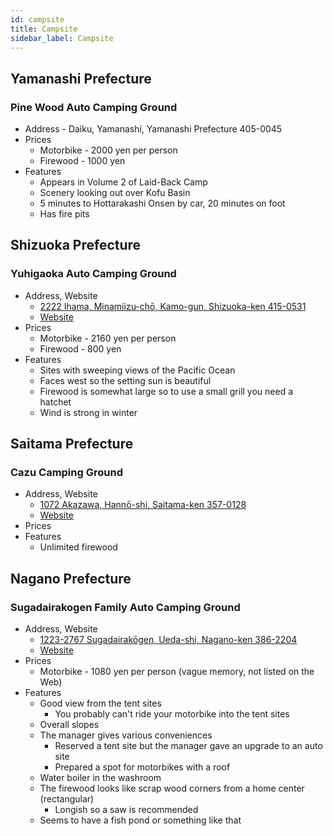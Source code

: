 ```yaml
---
id: campsite
title: Campsite
sidebar_label: Campsite
---
```

## Yamanashi Prefecture

### Pine Wood Auto Camping Ground

* Address - Daiku, Yamanashi, Yamanashi Prefecture 405-0045
* Prices 
  * Motorbike - 2000 yen per person
  * Firewood - 1000 yen
* Features 
  * Appears in Volume 2 of Laid-Back Camp
  * Scenery looking out over Kofu Basin
  * 5 minutes to Hottarakashi Onsen by car, 20 minutes on foot
  * Has fire pits

## Shizuoka Prefecture

### Yuhigaoka Auto Camping Ground

* Address, Website 
  * [2222 Ihama, Minamiizu-chō, Kamo-gun, Shizuoka-ken 415-0531](https://www.google.co.jp/maps/place/%E3%80%92415-0531+%E9%9D%99%E5%B2%A1%E7%9C%8C%E8%B3%80%E8%8C%82%E9%83%A1%E5%8D%97%E4%BC%8A%E8%B1%86%E7%94%BA%E4%BC%8A%E6%B5%9C%EF%BC%92%EF%BC%92%EF%BC%92%EF%BC%92/data=!4m2!3m1!1s0x6019f9290d99dec9:0x16d9382759959dc1?sa=X&ved=0ahUKEwj82cTr5czXAhWFvbwKHd2xAAoQ8gEIJjAA)
  * [Website](http://byaku.at-ninja.jp/)
* Prices 
  * Motorbike - 2160 yen per person
  * Firewood - 800 yen
* Features 
  * Sites with sweeping views of the Pacific Ocean
  * Faces west so the setting sun is beautiful
  * Firewood is somewhat large so to use a small grill you need a hatchet
  * Wind is strong in winter

## Saitama Prefecture

### Cazu Camping Ground

* Address, Website 
  * [1072 Akazawa, Hannō-shi, Saitama-ken 357-0128](https://www.google.co.jp/maps/place/%E3%80%92357-0128+%E5%9F%BC%E7%8E%89%E7%9C%8C%E9%A3%AF%E8%83%BD%E5%B8%82%E8%B5%A4%E6%B2%A2%EF%BC%91%EF%BC%90%EF%BC%97%EF%BC%92/data=!4m2!3m1!1s0x601930287564f24d:0xad9efa111f16cc78?sa=X&ved=0ahUKEwjK1sb758zXAhXEf7wKHS7CCSoQ8gEIJjAA)
  * [Website](http://www.cazu.jp/)
* Prices
* Features 
  * Unlimited firewood

## Nagano Prefecture

### Sugadairakogen Family Auto Camping Ground

* Address, Website 
  * [1223-2767 Sugadairakōgen, Ueda-shi, Nagano-ken 386-2204](https://www.google.co.jp/maps/place/%E8%8F%85%E5%B9%B3%E9%AB%98%E5%8E%9F%E3%83%95%E3%82%A1%E3%83%9F%E3%83%AA%E3%83%BC%E3%82%AA%E3%83%BC%E3%83%88%E3%82%AD%E3%83%A3%E3%83%B3%E3%83%97%E5%A0%B4/@36.52529,138.3134149,15z/data=!4m2!3m1!1s0x0:0xb3bbff48647de8a8?sa=X&ved=0ahUKEwjl79Lq5JrbAhUHa7wKHTdCB5QQ_BIIkwEwDg)
  * [Website](http://www.sugadaira.ne.jp/~yfa22445/)
* Prices 
  * Motorbike - 1080 yen per person (vague memory, not listed on the Web)
* Features 
  * Good view from the tent sites 
    * You probably can't ride your motorbike into the tent sites
  * Overall slopes
  * The manager gives various conveniences 
    * Reserved a tent site but the manager gave an upgrade to an auto site
    * Prepared a spot for motorbikes with a roof
  * Water boiler in the washroom
  * The firewood looks like scrap wood corners from a home center (rectangular) 
    * Longish so a saw is recommended
  * Seems to have a fish pond or something like that